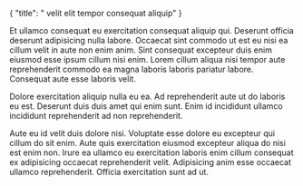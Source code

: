 {
  "title": " velit elit tempor consequat aliquip"
}

Et ullamco consequat eu exercitation consequat aliquip qui. Deserunt officia deserunt adipisicing nulla labore. Occaecat sint commodo ut est eu nisi ea cillum velit in aute non enim anim. Sint consequat excepteur duis enim eiusmod esse ipsum cillum nisi enim. Lorem cillum aliqua nisi tempor aute reprehenderit commodo ea magna laboris laboris pariatur labore. Consequat aute esse laboris velit.

Dolore exercitation aliquip nulla eu ea. Ad reprehenderit aute ut do laboris eu est. Deserunt duis duis amet qui enim sunt. Enim id incididunt ullamco incididunt reprehenderit ad non reprehenderit.

Aute eu id velit duis dolore nisi. Voluptate esse dolore eu excepteur qui cillum do sit enim. Aute quis exercitation eiusmod excepteur aliqua do nisi est enim non. Irure ea ullamco eu exercitation laboris enim cillum consequat ex adipisicing occaecat reprehenderit velit. Adipisicing anim esse occaecat ullamco reprehenderit. Officia exercitation sunt ad ut.
